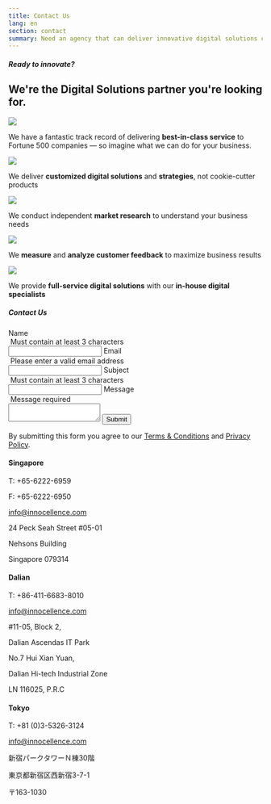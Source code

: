 ```yaml
---
title: Contact Us
lang: en
section: contact
summary: Need an agency that can deliver innovative digital solutions customized to your company’s requirements? Then InnoCellence is the creative partner for you.
---
```

<section class="full">
  <div class="container">
    <div class="row">
      <div class="col-t3 col-m5 col-l8">
        <h5 class="section-title">Ready to innovate?</h5>
        <h2>We're the Digital Solutions partner you're looking for.</h2>
      </div>
      <div class="col-t3 col-m3 col-l4">
        <img src="{{ site.baseurl }}/assets/img/contact/contact_partner.png">
      </div>
    </div>
  </div>
</section>
<section>
  <div class="container">
    <div class="row">
     <p class="centered">We have a fantastic track record of delivering <strong>best-in-class service</strong> to Fortune 500 companies — so imagine what we can do for your business.</p>
      <div class="col-m4 col-l6">
        <div class="col-t3 col-m4 col-l6">
          <img src="{{ site.baseurl }}/assets/img/contact/01.png">
          <p>We deliver <strong>customized digital solutions</strong> and <strong>strategies</strong>, not cookie-cutter products</p>
        </div>
        <div class="col-t3 col-m4 col-l6">
          <img src="{{ site.baseurl }}/assets/img/contact/02.png">
          <p>We conduct independent <strong>market research</strong> to understand your business needs</p>
        </div>
      </div>
      <div class="col-m4 col-l6">
        <div class="col-t3 col-m4 col-l6">
          <img src="{{ site.baseurl }}/assets/img/contact/03.png">
          <p>We <strong>measure</strong> and <strong>analyze customer feedback</strong> to maximize business results</p>
        </div>
        <div class="col-t3 col-m4 col-l6">
          <img src="{{ site.baseurl }}/assets/img/contact/04.png">
          <p>We provide <strong>full-service digital solutions</strong> with our <strong>in-house digital specialists</strong></p>
        </div>
      </div>
    </div>
  </div>
</section>

<section class="contact" name="contact" id="contact-form">
  <div class="container">
    <h5 class="section-title">Contact Us</h5>
    <form action="https://formspree.io/market@innocellence.com" method="POST" id="contact-form">
      <label for="name"><span>Name</span><div class="message"><i class="fa fa-exclamation-circle">&nbsp;</i>Must contain at least 3 characters</div>
      </label>
      <input type="text" name="name" id="contact-form-name" class="validate-input" minlength="3" required>
      <label for="email"><span>Email</span><div class="message"><i class="fa fa-exclamation-circle">&nbsp;</i>Please enter a valid email address</div>
      </label>
      <input type="email" name="_replyto" id="contact-form-email" class="validate-input" required>
      <label for="subject"><span>Subject</span><div class="message"><i class="fa fa-exclamation-circle">&nbsp;</i>Must contain at least 3 characters</div>
      </label>
      <input type="text" name="subject" id="contact-form-subject" class="validate-input" minlength="3" required>
      <label for="message"><span>Message</span><div class="message"><i class="fa fa-exclamation-circle">&nbsp;</i>Message required</div>
      </label>
      <textarea name="message" id="contact-form-message" required></textarea>
      <input type="submit" value="Submit">
      <input type="hidden" name="_next" value="{{ site.baseurl }}/en/contact/thank-you.html" />
      <input type="text" name="_gotcha" style="display:none" />
      <p>By submitting this form you agree to our <a href="{{ site.baseurl }}/en/corporate/terms.html">Terms &amp; Conditions</a> and <a href="{{ site.baseurl }}/en/corporate/privacy.html">Privacy Policy</a>.</p>
    </form>
  </div>
</section>

<section class="map">
  <div class="map-inner">
    <div class="map-card">
      <div id="singapore" class="map-card-container active">
        <div class="map-card-text">
          <h4>Singapore</h4>
          <p class="tel">T&#58; +65-6222-6959</p>
          <p class="fax">F&#58; +65-6222-6950</p>
          <a href="mailto:info@innocellence.com" class="email">info@innocellence.com</a>
          <p class="street-address">24 Peck Seah Street #05-01</p>
          <p class="building-name">Nehsons Building</p>
          <p class="postal-code">Singapore 079314</p>
        </div>
        <div id="map_canvas_singapore" class="map-area"></div>
      </div>
    </div>
    <div class="map-card">
      <div id="dalian" class="map-card-container">
        <div class="map-card-text">
          <h4>Dalian</h4>
          <p class="tel">T&#58; +86-411-6683-8010</p>
          <a href="mailto:info@innocellence.com" class="email">info@innocellence.com</a>
          <p class="street-address">#11-05, Block 2,</p>
          <p class="street-address">Dalian Ascendas IT Park</p>
          <p class="street-address">No.7 Hui Xian Yuan,</p>
          <p class="building-name">Dalian Hi-tech Industrial Zone</p>
          <p class="postal-code">LN 116025, P.R.C</p>
        </div>
        <div id="map_canvas_dalian" class="map-area"></div>
      </div>
    </div>
    <div class="map-card">
      <div id="tokyo" class="map-card-container">
        <div class="map-card-text">
          <h4>Tokyo</h4>
          <p class="tel">T&#58; +81 (0)3-5326-3124</p>
          <a href="mailto:info@innocellence.com" class="email">info@innocellence.com</a>
          <p class="building-name">新宿パークタワーＮ棟30階</p>
          <p class="street-address">東京都新宿区西新宿3-7-1</p>
          <p class="postal-code">〒163-1030</p>
        </div>
        <div id="map_canvas_tokyo" class="map-area"></div>
      </div>
    </div>
  </div>
</section>